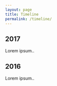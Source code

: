 ```yaml
---
layout: page
title: Timeline
permalink: /timeline/
---
```



<div class="timeline">
  <div class="container left">
      <div class="content">
            <h2>2017</h2>
                  <p>Lorem ipsum..</p>
                      </div>
                        </div>
                          <div class="container right">
                              <div class="content">
                                    <h2>2016</h2>
                                          <p>Lorem ipsum..</p>
                                              </div>
                                                </div>
                                                </div></p></h>
</div>

